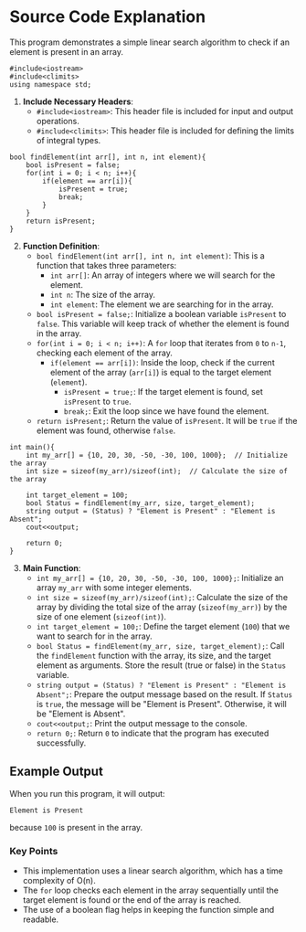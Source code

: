 # Source Code Explanation

This program demonstrates a simple linear search algorithm to check if an element is present in an array.

```
#include<iostream>
#include<climits>
using namespace std;
``` 

1.  **Include Necessary Headers**:
    -   `#include<iostream>`: This header file is included for input and output operations.
    -   `#include<climits>`: This header file is included for defining the limits of integral types.



```
bool findElement(int arr[], int n, int element){
    bool isPresent = false;  
    for(int i = 0; i < n; i++){
        if(element == arr[i]){  
            isPresent = true;  
            break;  
        }
    }
    return isPresent;  
}
``` 

2.  **Function Definition**:
    -   `bool findElement(int arr[], int n, int element)`: This is a function that takes three parameters:
        -   `int arr[]`: An array of integers where we will search for the element.
        -   `int n`: The size of the array.
        -   `int element`: The element we are searching for in the array.
    -   `bool isPresent = false;`: Initialize a boolean variable `isPresent` to `false`. This variable will keep track of whether the element is found in the array.
    -   `for(int i = 0; i < n; i++)`: A `for` loop that iterates from `0` to `n-1`, checking each element of the array.
        -   `if(element == arr[i])`: Inside the loop, check if the current element of the array (`arr[i]`) is equal to the target element (`element`).
            -   `isPresent = true;`: If the target element is found, set `isPresent` to `true`.
            -   `break;`: Exit the loop since we have found the element.
    -   `return isPresent;`: Return the value of `isPresent`. It will be `true` if the element was found, otherwise `false`.

  ```
  int main(){
      int my_arr[] = {10, 20, 30, -50, -30, 100, 1000};  // Initialize the array
      int size = sizeof(my_arr)/sizeof(int);  // Calculate the size of the array
      
      int target_element = 100;  
      bool Status = findElement(my_arr, size, target_element); 
      string output = (Status) ? "Element is Present" : "Element is Absent";
      cout<<output; 
    
      return 0;
  }
  ``` 

3.  **Main Function**:
    -   `int my_arr[] = {10, 20, 30, -50, -30, 100, 1000};`: Initialize an array `my_arr` with some integer elements.
    -   `int size = sizeof(my_arr)/sizeof(int);`: Calculate the size of the array by dividing the total size of the array (`sizeof(my_arr)`) by the size of one element (`sizeof(int)`).
    -   `int target_element = 100;`: Define the target element (`100`) that we want to search for in the array.
    -   `bool Status = findElement(my_arr, size, target_element);`: Call the `findElement` function with the array, its size, and the target element as arguments. Store the result (true or false) in the `Status` variable.
    -   `string output = (Status) ? "Element is Present" : "Element is Absent";`: Prepare the output message based on the result. If `Status` is `true`, the message will be "Element is Present". Otherwise, it will be "Element is Absent".
    -   `cout<<output;`: Print the output message to the console.
    -   `return 0;`: Return `0` to indicate that the program has executed successfully.

## Example Output

When you run this program, it will output:


`Element is Present` 

because `100` is present in the array.

### Key Points

-   This implementation uses a linear search algorithm, which has a time complexity of O(n).
-   The `for` loop checks each element in the array sequentially until the target element is found or the end of the array is reached.
-   The use of a boolean flag helps in keeping the function simple and readable.

